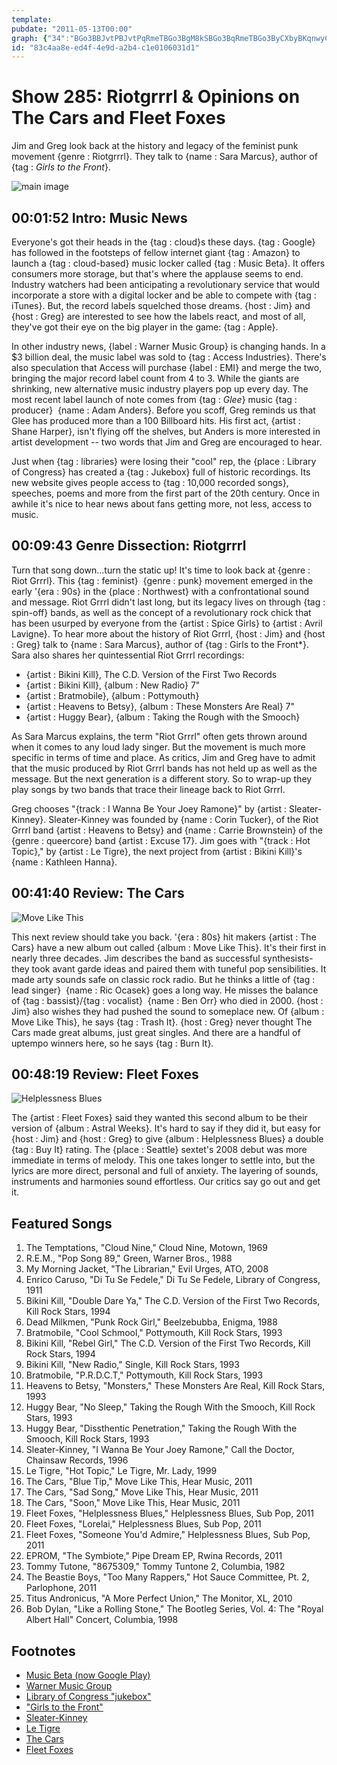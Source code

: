 ```yaml
---
template: 
pubdate: "2011-05-13T00:00"
graph: {"34":"BGo3BBJvtPBJvtPqRmeTBGo3BgM8kSBGo3BqRmeTBGo3ByCXbyBKqnwyCXbyBDjtwWYGpy8nvgxBDjtw3koZSqpED73koZSc7rKi3koZSYxmcZZHjBmfdHiPdFWdPfdHiP","G7":"BA1zNYltszBA1zNBLsPGBA1zNlHbEnBA1zNP8zroBA1zNmVeoQP8zromVeoQ3wJrvZ9RoIZ9RoIqJUc1BJNL6VsjnhRZtKwrqBYSRZtKwkK345bRTb7prX6PLPfvNgJIVWgJIVWkK345gJIVWryPQ00vx4iINChBINChBqJUc1","1XG":"9bLhEBGulS9bLhEBFgsI9bLhEBCPR8BGulSgMit6BGulSBQsAMBFgsIPoJWx6IuT9BCPR8BCPR8CH2ViBQsAMX6cfdBHm1GgMit6","28J":"c5e2fk3lHLak4bnk3lHL97qipX6cfd97qipBHm1G97qipc5e2f"}
id: "83c4aa8e-ed4f-4e9d-a2b4-c1e0106031d1"
---
```






# Show 285: Riotgrrrl & Opinions on The Cars and Fleet Foxes

Jim and Greg look back at the history and legacy of the feminist punk movement {genre : Riotgrrrl}. They talk to {name : Sara Marcus}, author of {tag : *Girls to the Front*}.

![main image](https://static.soundopinions.org/images/2011/riotgrrrl.jpg)



## 00:01:52 Intro: Music News

Everyone's got their heads in the {tag : cloud}s these days. {tag : Google} has followed in the footsteps of fellow internet giant {tag : Amazon} to launch a {tag : cloud-based} music locker called {tag : Music Beta}. It offers consumers more storage, but that's where the applause seems to end. Industry watchers had been anticipating a revolutionary service that would incorporate a store with a digital locker and be able to compete with {tag : iTunes}. But, the record labels squelched those dreams. {host : Jim} and {host : Greg} are interested to see how the labels react, and most of all, they've got their eye on the big player in the game: {tag : Apple}.

In other industry news, {label : Warner Music Group} is changing hands. In a $3 billion deal, the music label was sold to {tag : Access Industries}. There's also speculation that Access will purchase {label : EMI} and merge the two, bringing the major record label count from 4 to 3. While the giants are shrinking, new alternative music industry players pop up every day. The most recent label launch of note comes from {tag : *Glee*} music {tag : producer}  {name : Adam Anders}. Before you scoff, Greg reminds us that Glee has produced more than a 100 Billboard hits. His first act, {artist : Shane Harper}, isn't flying off the shelves, but Anders is more interested in artist development -- two words that Jim and Greg are encouraged to hear.

Just when {tag : libraries} were losing their "cool" rep, the {place : Library of Congress} has created a {tag : Jukebox} full of historic recordings. Its new website gives people access to {tag : 10,000 recorded songs}, speeches, poems and more from the first part of the 20th century. Once in awhile it's nice to hear news about fans getting more, not less, access to music.



## 00:09:43 Genre Dissection: Riotgrrrl

Turn that song down...turn the static up! It's time to look back at {genre : Riot Grrrl}. This {tag : feminist}  {genre : punk} movement emerged in the early '{era : 90s} in the {place : Northwest} with a confrontational sound and message. Riot Grrrl didn't last long, but its legacy lives on through {tag : spin-off} bands, as well as the concept of a revolutionary rock chick that has been usurped by everyone from the {artist : Spice Girls} to {artist : Avril Lavigne}. To hear more about the history of Riot Grrrl, {host : Jim} and {host : Greg} talk to {name : Sara Marcus}, author of {tag : Girls to the Front*}. Sara also shares her quintessential Riot Grrrl recordings:

- {artist : Bikini Kill}, The C.D. Version of the First Two Records
- {artist : Bikini Kill}, {album : New Radio} 7"
- {artist : Bratmobile}, {album : Pottymouth}
- {artist : Heavens to Betsy}, {album : These Monsters Are Real} 7"
- {artist : Huggy Bear}, {album : Taking the Rough with the Smooch}

As Sara Marcus explains, the term "Riot Grrrl" often gets thrown around when it comes to any loud lady singer. But the movement is much more specific in terms of time and place. As critics, Jim and Greg have to admit that the music produced by Riot Grrrl bands has not held up as well as the message. But the next generation is a different story. So to wrap-up they play songs by two bands that trace their lineage back to Riot Grrrl.

Greg chooses "{track : I Wanna Be Your Joey Ramone}" by {artist : Sleater-Kinney}. Sleater-Kinney was founded by {name : Corin Tucker}, of the Riot Grrrl band {artist : Heavens to Betsy} and {name : Carrie Brownstein} of the {genre : queercore} band {artist : Excuse 17}. Jim goes with "{track : Hot Topic}," by {artist : Le Tigre}, the next project from {artist : Bikini Kill}'s {name : Kathleen Hanna}.



## 00:41:40 Review: The Cars

![Move Like This](https://static.soundopinions.org/assets/285/1XG0.jpg)

This next review should take you back. '{era : 80s} hit makers {artist : The Cars} have a new album out called {album : Move Like This}. It's their first in nearly three decades. Jim describes the band as successful synthesists-they took avant garde ideas and paired them with tuneful pop sensibilities. It made arty sounds safe on classic rock radio. But he thinks a little of {tag : lead singer}  {name : Ric Ocasek} goes a long way. He misses the balance of {tag : bassist}/{tag : vocalist}  {name : Ben Orr} who died in 2000. {host : Jim} also wishes they had pushed the sound to someplace new. Of {album : Move Like This}, he says {tag : Trash It}. {host : Greg} never thought The Cars made great albums, just great singles. And there are a handful of uptempo winners here, so he says {tag : Burn It}.



## 00:48:19 Review: Fleet Foxes

![Helplessness Blues](https://static.soundopinions.org/assets/285/28J0.jpg)

The {artist : Fleet Foxes} said they wanted this second album to be their version of {album : Astral Weeks}. It's hard to say if they did it, but easy for {host : Jim} and {host : Greg} to give {album : Helplessness Blues} a double {tag : Buy It} rating. The {place : Seattle} sextet's 2008 debut was more immediate in terms of melody. This one takes longer to settle into, but the lyrics are more direct, personal and full of anxiety. The layering of sounds, instruments and harmonies sound effortless. Our critics say go out and get it.



## Featured Songs

1. The Temptations, "Cloud Nine," Cloud Nine, Motown, 1969
2. R.E.M., "Pop Song 89," Green, Warner Bros., 1988
3. My Morning Jacket, "The Librarian," Evil Urges, ATO, 2008
4. Enrico Caruso, "Di Tu Se Fedele," Di Tu Se Fedele, Library of Congress, 1911
5. Bikini Kill, "Double Dare Ya," The C.D. Version of the First Two Records, Kill Rock Stars, 1994
6. Dead Milkmen, "Punk Rock Girl," Beelzebubba, Enigma, 1988
7. Bratmobile, "Cool Schmool," Pottymouth, Kill Rock Stars, 1993
8. Bikini Kill, "Rebel Girl," The C.D. Version of the First Two Records, Kill Rock Stars, 1994
9. Bikini Kill, "New Radio," Single, Kill Rock Stars, 1993
10. Bratmobile, "P.R.D.C.T," Pottymouth, Kill Rock Stars, 1993
11. Heavens to Betsy, "Monsters," These Monsters Are Real, Kill Rock Stars, 1993
12. Huggy Bear, "No Sleep," Taking the Rough With the Smooch, Kill Rock Stars, 1993
13. Huggy Bear, "Dissthentic Penetration," Taking the Rough With the Smooch, Kill Rock Stars, 1993
14. Sleater-Kinney, "I Wanna Be Your Joey Ramone," Call the Doctor, Chainsaw Records, 1996
15. Le Tigre, "Hot Topic," Le Tigre, Mr. Lady, 1999
16. The Cars, "Blue Tip," Move Like This, Hear Music, 2011
17. The Cars, "Sad Song," Move Like This, Hear Music, 2011
18. The Cars, "Soon," Move Like This, Hear Music, 2011
19. Fleet Foxes, "Helplessness Blues," Helplessness Blues, Sub Pop, 2011
20. Fleet Foxes, "Lorelai," Helplessness Blues, Sub Pop, 2011
21. Fleet Foxes, "Someone You'd Admire," Helplessness Blues, Sub Pop, 2011
22. EPROM, "The Symbiote," Pipe Dream EP, Rwina Records, 2011
23. Tommy Tutone, "8675309," Tommy Tuntone 2, Columbia, 1982
24. The Beastie Boys, "Too Many Rappers," Hot Sauce Committee, Pt. 2, Parlophone, 2011
25. Titus Andronicus, "A More Perfect Union," The Monitor, XL, 2010
26. Bob Dylan, "Like a Rolling Stone," The Bootleg Series, Vol. 4: The "Royal Albert Hall" Concert, Columbia, 1998



## Footnotes

- [Music Beta (now Google Play)](https://play.google.com/about/)
- [Warner Music Group](http://www.wmg.com/)
- [Library of Congress "jukebox"](http://www.loc.gov/jukebox/)
- ["Girls to the Front"](http://www.girlstothefront.com/)
- [Sleater-Kinney](http://www.sleater-kinney.com/home/)
- [Le Tigre](http://www.letigreworld.com/)
- [The Cars](http://thecars.org/main.html)
- [Fleet Foxes](http://www.fleetfoxes.com/)